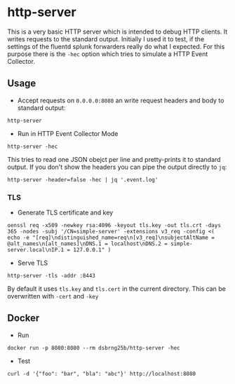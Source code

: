 # http-server
This is a very basic HTTP server which is intended to debug HTTP clients. It writes requests to the standard output.
Initially I used it to test, if the settings of the fluentd splunk forwarders really do what I expected. For this purpose there is the `-hec` option which tries to simulate a HTTP Event Collector.

## Usage
* Accept requests on `0.0.0.0:8080` an write request headers and body to standard output:
```
http-server
```

* Run in HTTP Event Collector Mode
```
http-server -hec
```
This tries to read one JSON obejct per line and pretty-prints it to standard output.
If you don't show the headers you can pipe the output directly to `jq`:
```
http-server -header=false -hec | jq '.event.log'
```

### TLS
* Generate TLS certificate and key
```
oenssl req -x509 -newkey rsa:4096 -keyout tls.key -out tls.crt -days 365 -nodes -subj '/CN=simple-server' -extensions v3_req -config <( echo -e "[req]\ndistinguished_name=req\n[v3_req]\nsubjectAltName = @alt_names\n[alt_names]\nDNS.1 = localhost\nDNS.2 = simple-server.local\nIP.1 = 127.0.0.1" )
```
* Serve TLS
```
http-server -tls -addr :8443
```
By default it uses `tls.key` and `tls.cert` in the current directory. This can be overwritten with `-cert` and `-key`

## Docker
* Run
```
docker run -p 8080:8080 --rm dsbrng25b/http-server -hec
```

* Test
```
curl -d '{"foo": "bar", "bla": "abc"}' http://localhost:8080
```
